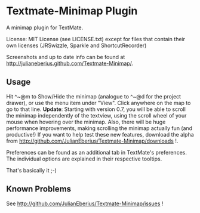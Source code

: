 **Textmate-Minimap Plugin**
===========================

A minimap plugin for TextMate.

License: 
MIT License (see LICENSE.txt)
except for files that contain their own licenses (JRSwizzle, Sparkle and ShortcutRecorder)

Screenshots and up to date info can be found at http://julianeberius.github.com/Textmate-Minimap/.

**Usage**
----------
Hit ^~@m to Show/Hide the minimap (analogue to ^~@d for the project drawer), or use the menu item under "View". Click anywhere on the map to go to that line. 
**Update**: Starting with version 0.7, you will be able to  scroll the minimap independently of the textview, using the scroll wheel of your mouse when hovering over the minimap. 
Also, there will be huge performance improvements, making scrolling the minimap actually fun (and productive!)
If you want to help test these new features, download the alpha from http://github.com/JulianEberius/Textmate-Minimap/downloads !.

Preferences can be found as an additional tab in TextMate's preferences. The individual options are explained in their respective tooltips.

That's basically it ;-)

**Known Problems**
------------------
See http://github.com/JulianEberius/Textmate-Minimap/issues !
